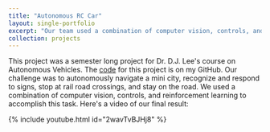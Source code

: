 ```yaml
---
title: "Autonomous RC Car"
layout: single-portfolio
excerpt: "Our team used a combination of computer vision, controls, and reinforcement learning to autonomously navigate a mini city. Our car is capable of recognizing and responding to signs, stopping at rail road crossings, and staying on the road.<br/><br/><img src='/images/selfdrivingcar.png' width='500'>"
collection: projects
---
```


This project was a semester long project for Dr. D.J. Lee's course on Autonomous Vehicles. The [code](https://github.com/curtiscjohnson/self-driving-cars) for this project is on my GitHub. Our challenge was to autonomously navigate a mini city, recognize and respond to signs, stop at rail road crossings, and stay on the road. We used a combination of computer vision, controls, and reinforcement learning to accomplish this task. Here's a video of our final result:

{% include youtube.html id="2wavTvBJHj8" %}




